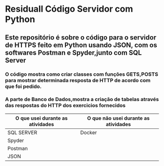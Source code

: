 # Residuall Código Servidor com Python

## Este repositório é sobre o código para o servidor de HTTPS feito em Python usando JSON, com os softwares Postman e Spyder,junto com SQL Server
### O código mostra como criar classes com  funções GETS,POSTS para mostrar determinada resposta de HTTP de acordo com que foi pedido.
### A parte de Banco de Dados,mostra a criação de tabelas através das respostas do HTTP dos exercicios fornecidos



O que usei durante as atividades |  O que não usei durante as atividades
---------------------------------|--------------------------------------
SQL SERVER                       | Docker
Spyder                           |
Postman                          |
JSON                             |

